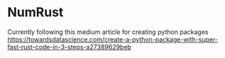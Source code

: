 # NumRust

Currently following this medium article for creating python packages
https://towardsdatascience.com/create-a-python-package-with-super-fast-rust-code-in-3-steps-a27389629beb
